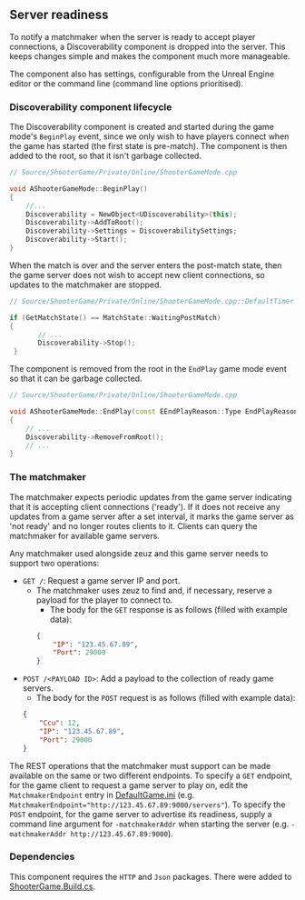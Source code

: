 ﻿## Server readiness
To notify a matchmaker when the server is ready to accept player connections, a Discoverability component is dropped into the server.
This keeps changes simple and makes the component much more manageable.

The component also has settings, configurable from the Unreal Engine editor or the command line (command line options prioritised).

### Discoverability component lifecycle
The Discoverability component is created and started during the game mode's `BeginPlay` event, since we only wish to have players connect when the game has started (the first state is pre-match).
The component is then added to the root, so that it isn't garbage collected.
```c++
// Source/ShooterGame/Private/Online/ShooterGameMode.cpp

void AShooterGameMode::BeginPlay()
{
	//...
	Discoverability = NewObject<UDiscoverability>(this);
	Discoverability->AddToRoot();
	Discoverability->Settings = DiscoverabilitySettings;
	Discoverability->Start();
}
```

When the match is over and the server enters the post-match state, then the game server does not wish to accept new client connections, so updates to the matchmaker are stopped. 
```c++
// Source/ShooterGame/Private/Online/ShooterGameMode.cpp::DefaultTimer

if (GetMatchState() == MatchState::WaitingPostMatch)
{
       // ...
       Discoverability->Stop();
 }
```

The component is removed from the root in the `EndPlay` game mode event so that it can be garbage collected.
```c++
// Source/ShooterGame/Private/Online/ShooterGameMode.cpp

void AShooterGameMode::EndPlay(const EEndPlayReason::Type EndPlayReason)
{
	// ...
	Discoverability->RemoveFromRoot();
    // ...
}
```

### The matchmaker
The matchmaker expects periodic updates from the game server indicating that it is accepting client connections ('ready').
If it does not receive any updates from a game server after a set interval, it marks the game server as 'not ready' and no longer routes clients to it.
Clients can query the matchmaker for available game servers.

Any matchmaker used alongside zeuz and this game server needs to support two operations:
- `GET /`: Request a game server IP and port.
    - The matchmaker uses zeuz to find and, if necessary, reserve a payload for the player to connect to.
        - The body for the `GET` response is as follows (filled with example data):
      ```json
      {
          "IP": "123.45.67.89",
          "Port": 29000
      }
      ```
- `POST /<PAYLOAD ID>`: Add a payload to the collection of ready game servers.
    - The body for the `POST` request is as follows (filled with example data):
    ```json
    {
        "Ccu": 12,
        "IP": "123.45.67.89",
        "Port": 29000
    }
    ```

The REST operations that the matchmaker must support can be made available on the same or two different endpoints.
To specify a `GET` endpoint, for the game client to request a game server to play on, edit the `MatchmakerEndpoint` entry in [DefaultGame.ini](../Config/DefaultGame.ini) (e.g. `MatchmakerEndpoint="http://123.45.67.89:9000/servers"`).
To specify the `POST` endpoint, for the game server to advertise its readiness, supply a command line argument for `-matchmakerAddr` when starting the server (e.g. `-matchmakerAddr http://123.45.67.89:9000`).

### Dependencies
This component requires the `HTTP` and `Json` packages.
There were added to [ShooterGame.Build.cs](../Source/ShooterGame/ShooterGame.Build.cs).
